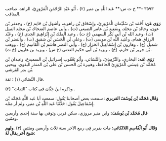 ٣٥٩٣ -** خ ت س:** عَبد اللَّهِ بن منير (٢) ، أَبُو عَبْدِ الرَّحْمَنِ الْمَرْوَزِيّ، الزاهد، صاحب المناقب.

**رَوَى عَن:** أَحْمَد بْن سُلَيْمان الْمَرْوَزِيّ، وإِسْحَاق بْن راهويه، وأشهل بْن حَاتِم (خ) ، وجعفر بْن عون، وخالد بْن مخلد، وسَعِيد بْن عامر الضبعي (ت) ، وأبي عاصم الضحاك بْن مخلد النبيل (ت) ،وعبد الله بْن أَبي بَكْر السهمي (خ ت) ، وعبد الملك بْن إِبْرَاهِيمَ الجدي (خ) ، وعَبْد الرزاق همام، وعُبَيد اللَّه بْن موسى (ت) ، وعلي بْن الْحَسَن بْن شقيق (ت) ، والنضر بْن شميل (خ) ، وهارون بْن إِسْمَاعِيلَ الخزاز (خ) ، وأبي النضر هاشم بْن الْقَاسِم (خ) ، ووهب بْن جرير بْن حازم، (خ) ، ويزيد بْن أَبي حكيم العدني (خ س) ، ويزيد بن هارون (خ ت) .

**رَوَى عَنه:** البخاري، والتِّرْمِذِيّ، والنَّسَائي، وأَبُو يَعْقُوب إسرائيل بْن السميدع، وعبدان بْن مُحَمَّد بْن عِيسَى الْمَرْوَزِيّ الحافظ، وهبيرة بْن الحسن بْن علي بْن المنذر البغوي، ويحيى بْن بدر القرشي.

قال النَّسَائي (١) : ثقة.

وذكره ابنُ حِبَّان في كتاب "الثقات" (٢) .

**وَقَال مُحَمَّد بْن يُوسُفَ الفربري:** سمعت بعض أصحابنا يَقُول: سمعت أبا عَبد اللَّهِ مُحَمَّد بْن إِسْمَاعِيلَ يَقُول: حَدَّثَنَا عَبد اللَّهِ بْن منير، ولم أر مثله.

**قال مُحَمَّد بْن يُوسُفَ:** وابن منير مروزي، سكن فربر، وتوفي بها سنة إحدى وأربعين ومئتين.

**وَقَال أَبُو الْقَاسِمِ اللالكائي:** مات بفربر فِي ربيع الآخر سنة ثلاث وأربعين ومئتين (٣) .**ولهم شيخ آخر يقال لَهُ:**